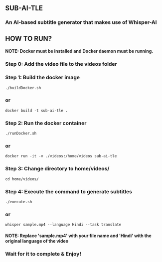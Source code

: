 ## SUB-AI-TLE

### An AI-based subtitle generator that makes use of Whisper-AI

## HOW TO RUN?
#### NOTE: Docker must be installed and Docker daemon must be running.

### Step 0: Add the video file to the videos folder

### Step 1: Build the docker image
```
./buildDocker.sh
``` 
### or
```
docker build -t sub-ai-tle .
```

### Step 2: Run the docker container
```
./runDocker.sh
``` 
### or
```
docker run -it -v ./videos:/home/videos sub-ai-tle
```

### Step 3: Change directory to home/videos/
```
cd home/videos/
``` 

### Step 4: Execute the command to generate subtitles
```
./execute.sh
``` 
### or
```
whisper sample.mp4 --language Hindi --task translate
```
#### NOTE: Replace 'sample.mp4' with your file name and 'Hindi' with the original language of the video

### Wait for it to complete & Enjoy!
